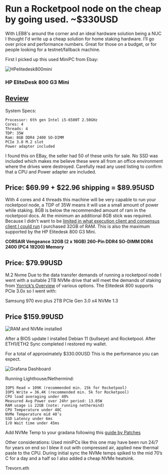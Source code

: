 # Run a Rocketpool node on the cheap by going used. ~$330USD #
With LEB8's around the corner and an ideal hardware solution being a NUC I thought I'd write up a cheap solution for home staking hardware. I’ll go over price and performance numbers. Great for those on a budget, or for people looking for a testnet/fallback machine.


First I picked up this used MiniPC from Ebay:

![HPelitedesk800mini](/../photos/800-g32.jpg)

### **HP EliteDesk 800 G3 Mini** ### 
## [Review](https://www.servethehome.com/hp-elitedesk-800-g3-mini-ce-review-project-tinyminimicro/) ##

System Specs:
```
Processor: 6th gen Intel i5-6500T 2.50GHz 
Cores: 4
Threads: 4
TDP: 35W 
Ram: 8GB DDR4 2400 SO-DIMM
PCIe 3.0 M.2 slot
Power adapter included
```

I found this on EBay, the seller had 50 of these units for sale. No SSD was included which makes me believe these were all from an office environment where the drives were destroyed. Carefully read any used listing to confirm that a CPU and Power adapter are included. 

## **Price: $69.99 + $22.96 shipping = $89.95USD** ##

With 4 cores and 4 threads this machine will be very capable to run your rocketpool node, a TDP of 35W means it will use a small amount of power while staking. 8GB is below the recommended amount of ram in the rocketpool docs. At the minimum an additional 8GB stick was required. Because I didn’t want to be [limited in what execution client and consensus client I could run](https://docs.rocketpool.net/guides/node/local/hardware.html#hardware-requirements) I purchased 32GB of RAM. This is also the maximum supported by the HP Elitedesk 800 G3 Mini.

**CORSAIR Vengeance 32GB (2 x 16GB) 260-Pin DDR4 SO-DIMM DDR4 2400 (PC4 19200) Memory**

## **Price: $79.99USD** ##


M.2 Nvme
Due to the data transfer demands of running a rocketpool node I went with a suitable 2TB NVMe drive that will meet the demands of staking from [Yorrick’s Overview](https://gist.github.com/yorickdowne/f3a3e79a573bf35767cd002cc977b038) of various options. The Elitedesk 800 supports PCIe 3.0x so I went with:


Samsung 970 evo plus 2TB PCIe Gen 3.0 x4 NVMe 1.3
## **Price $159.99USD** ##







![RAM and NVMe installed](/../photos/IMG_3583.png)


After a BIOS update I installed Debian 11 (bullseye) and Rocketpool. After ETH1/ETH2 Sync completed I restored my wallet.


For a total of approximately $330.00USD This is the performance you can expect. 

![Grafana Dashboard](/../photos/elitedesk800.png)


Running Lighthouse/Nethermind:
```
IOPS Read = 109K (recommended min. 15k for Rocketpool)
IOPS Write = 36.4K (recommended min. 5k for Rocketpool)
CPU load averaging under 40%
Measured Avg Power over 24hr period: 13.05W 
RAM usage is 22GB (note: running nethermind)
CPU Temperature under 40C
NVMe Temperature mid 40’s
SSD Latency under 6ms
I/O Wait time under 45ms 
```

Add NVMe Temp to your gradana following this [guide by Patches](https://gist.github.com/jshufro/65160a680076224d0294d1d6f1a0fa97)




Other considerations: Used miniPCs like this one may have been run 24/7 for years on end so I blew it out with compressed air, applied new thermal paste to the CPU. During initial sync the NVMe temps spiked to the mid 70’s C for a day and a half so I also added a cheap NVMe heatsink.

Trevorn.eth
